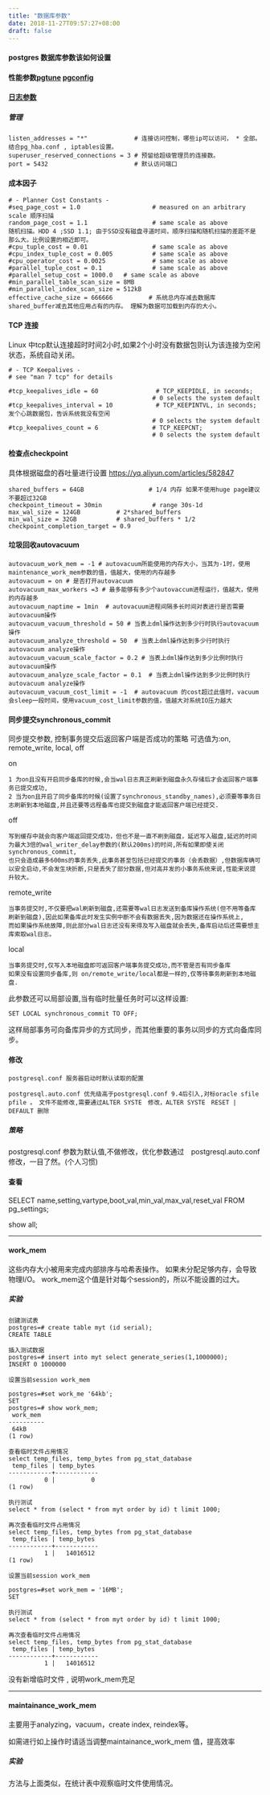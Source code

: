 ```yaml
---
title: "数据库参数"
date: 2018-11-27T09:57:27+08:00
draft: false
---
```


#### postgres 数据库参数该如何设置

####  性能参数[pgtune](https://github.com/le0pard/pgtune) [pgconfig](https://www.pgconfig.org/)  

####  [日志参数](postgres/log/)  

##### 管理
```
listen_addresses = "*"             # 连接访问控制，哪些ip可以访问， * 全部。 结合pg_hba.conf , iptables设置。
superuser_reserved_connections = 3 # 预留给超级管理员的连接数。
port = 5432                        # 默认访问端口
```

#### 成本因子 

```
# - Planner Cost Constants -
#seq_page_cost = 1.0                    # measured on an arbitrary scale 顺序扫描
random_page_cost = 1.1                  # same scale as above            随机扫描。HDD 4 ;SSD 1.1; 由于SSD没有磁盘寻道时间，顺序扫描和随机扫描的差距不是那么大。比例设置的相近即可。 
#cpu_tuple_cost = 0.01                  # same scale as above
#cpu_index_tuple_cost = 0.005           # same scale as above
#cpu_operator_cost = 0.0025             # same scale as above
#parallel_tuple_cost = 0.1              # same scale as above
#parallel_setup_cost = 1000.0   # same scale as above
#min_parallel_table_scan_size = 8MB
#min_parallel_index_scan_size = 512kB
effective_cache_size = 666666          # 系统总内存减去数据库shared_buffer减去其他应用占有的内存。 理解为数据可加载到内存的大小。
```

#### TCP 连接

Linux 中tcp默认连接超时时间2小时,如果2个小时没有数据包则认为该连接为空闲状态，系统自动关闭。

```
# - TCP Keepalives -
# see "man 7 tcp" for details

#tcp_keepalives_idle = 60                # TCP_KEEPIDLE, in seconds;
                                        # 0 selects the system default
#tcp_keepalives_interval = 10            # TCP_KEEPINTVL, in seconds;  发个心跳数据包，告诉系统我没有空闲
                                        # 0 selects the system default
#tcp_keepalives_count = 6               # TCP_KEEPCNT;
                                        # 0 selects the system default
```

#### 检查点checkpoint
具体根据磁盘的吞吐量进行设置 https://yq.aliyun.com/articles/582847
```
shared_buffers = 64GB                  # 1/4 内存 如果不使用huge page建议不要超过32GB   
checkpoint_timeout = 30min              # range 30s-1d  
max_wal_size = 124GB          # 2*shared_buffers  
min_wal_size = 32GB           # shared_buffers * 1/2  
checkpoint_completion_target = 0.9 
``` 

#### 垃圾回收autovacuum
```
autovacuum_work_mem = -1 # autovacuum所能使用的内存大小，当其为-1时，使用maintenance_work_mem参数的值，值越大，使用的内存越多
autovacuum = on # 是否打开autovacuum
autovacuum_max_workers =3 # 最多能够有多少个autovaccum进程运行，值越大，使用的内存越多
autovacuum_naptime = 1min  # autovacuum进程间隔多长时间对表进行是否需要autovacuum操作
autovacuum_vacuum_threshold = 50 # 当表上dml操作达到多少行时执行autovacuum操作
autovacuum_analyze_threshold = 50  # 当表上dml操作达到多少行时执行autovacuum analyze操作
autovacuum_vacuum_scale_factor = 0.2 # 当表上dml操作达到多少比例时执行autovacuum操作
autovacuum_analyze_scale_factor = 0.1  # 当表上dml操作达到多少比例时执行autovacuum analyze操作
autovacuum_vacuum_cost_limit = -1  # autovacuum 的cost超过此值时，vacuum会sleep一段时间，使用vacuum_cost_limit参数的值，值越大对系统IO压力越大
```

#### 同步提交synchronous_commit

同步提交参数, 控制事务提交后返回客户端是否成功的策略 
可选值为:on, remote_write, local, off

on
```
1 为on且没有开启同步备库的时候,会当wal日志真正刷新到磁盘永久存储后才会返回客户端事务已提交成功, 
2 当为on且开启了同步备库的时候(设置了synchronous_standby_names),必须要等事务日志刷新到本地磁盘,并且还要等远程备库也提交到磁盘才能返回客户端已经提交.
```
off
```
写到缓存中就会向客户端返回提交成功，但也不是一直不刷到磁盘，延迟写入磁盘,延迟的时间为最大3倍的wal_writer_delay参数的(默认200ms)的时间,所有如果即使关闭synchronous_commit,
也只会造成最多600ms的事务丢失,此事务甚至包括已经提交的事务（会丢数据）,但数据库确可以安全启动,不会发生块折断,只是丢失了部分数据,但对高并发的小事务系统来说,性能来说提升较大。
```
remote_write
```
当事务提交时,不仅要把wal刷新到磁盘,还需要等wal日志发送到备库操作系统(但不用等备库刷新到磁盘),因此如果备库此时发生实例中断不会有数据丢失,因为数据还在操作系统上,
而如果操作系统故障,则此部分wal日志还没有来得及写入磁盘就会丢失,备库启动后还需要想主库索取wal日志。
```
local
```
当事务提交时,仅写入本地磁盘即可返回客户端事务提交成功,而不管是否有同步备库
如果没有设置同步备库,则 on/remote_write/local都是一样的,仅等待事务刷新到本地磁盘.
```

此参数还可以局部设置,当有临时批量任务时可以这样设置: 
```
SET LOCAL synchronous_commit TO OFF; 
```
这样局部事务可向备库异步的方式同步，而其他重要的事务以同步的方式向备库同步。

#### 修改

```
postgresql.conf 服务器启动时默认读取的配置

postgresql.auto.conf 优先级高于postgresql.conf 9.4后引入,对标oracle sfile pfile 。　文件不能修改,需要通过ALTER SYSTE　修改，ALTER SYSTE　RESET | DEFAULT 删除
```

##### 策略　

postgresql.conf 参数为默认值,不做修改，优化参数通过　postgresql.auto.conf 修改，一目了然。(个人习惯)

#### 查看

SELECT name,setting,vartype,boot_val,min_val,max_val,reset_val FROM pg_settings;

show all;

---

#### work_mem

这些内存大小被用来完成内部排序与哈希表操作。
如果未分配足够内存，会导致物理I/O。
work_mem这个值是针对每个session的，所以不能设置的过大。

##### 实验
```
创建测试表
postgres=# create table myt (id serial);  
CREATE TABLE

插入测试数据  
postgres=# insert into myt select generate_series(1,1000000);  
INSERT 0 1000000  

设置当前session work_mem

postgres=#set work_me '64kb';
SET  
postgres=# show work_mem;  
 work_mem  
----------  
 64kB  
(1 row)

查看临时文件占用情况
select temp_files, temp_bytes from pg_stat_database
 temp_files | temp_bytes  
------------+------------  
          0 |          0  
(1 row)  

执行测试
select * from (select * from myt order by id) t limit 1000; 

再次查看临时文件占用情况
select temp_files, temp_bytes from pg_stat_database
 temp_files | temp_bytes
------------+------------
          1 |   14016512 
(1 row)

设置当前session work_mem

postgres=#set work_mem = '16MB';  
SET

执行测试
select * from (select * from myt order by id) t limit 1000;

再次查看临时文件占用情况
select temp_files, temp_bytes from pg_stat_database
 temp_files | temp_bytes
------------+------------
          1 |   14016512
```
没有新增临时文件 , 说明work_mem充足

---

#### maintainance_work_mem

主要用于analyzing，vacuum，create index, reindex等。

如需进行如上操作时请适当调整maintainance_work_mem 值，提高效率

##### 实验
方法与上面类似，在统计表中观察临时文件使用情况。




